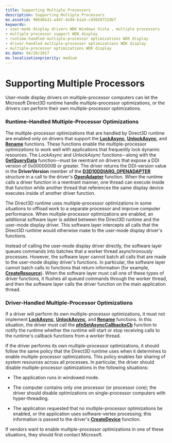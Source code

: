 ```yaml
---
title: Supporting Multiple Processors
description: Supporting Multiple Processors
ms.assetid: 906d6b31-a447-4a94-b1a5-cd3028722db7
keywords:
- user-mode display drivers WDK Windows Vista , multiple processors
- multiple processor support WDK display
- runtime-handled multiple-processor optimizations WDK display
- driver-handled multiple-processor optimizations WDK display
- multiple-processor optimizations WDK display
ms.date: 04/20/2017
ms.localizationpriority: medium
---
```


# Supporting Multiple Processors


User-mode display drivers on multiple-processor computers can let the Microsoft Direct3D runtime handle multiple-processor optimizations, or the drivers can perform their own multiple-processor optimizations.

### <span id="Runtime-Handled_Multiple-Processor_Optimizations"></span><span id="runtime-handled_multiple-processor_optimizations"></span><span id="RUNTIME-HANDLED_MULTIPLE-PROCESSOR_OPTIMIZATIONS"></span>Runtime-Handled Multiple-Processor Optimizations

The multiple-processor optimizations that are handled by Direct3D runtime are enabled only on drivers that support the [**LockAsync**](https://docs.microsoft.com/windows-hardware/drivers/ddi/d3dumddi/nc-d3dumddi-pfnd3dddi_lockasync), [**UnlockAsync**](https://docs.microsoft.com/windows-hardware/drivers/ddi/d3dumddi/nc-d3dumddi-pfnd3dddi_unlockasync), and [**Rename**](https://docs.microsoft.com/windows-hardware/drivers/ddi/d3dumddi/nc-d3dumddi-pfnd3dddi_rename) functions. These functions enable the multiple-processor optimizations to work well with applications that frequently lock dynamic resources. The *LockAsync* and *UnlockAsync* functions--along with the [**GetQueryData**](https://docs.microsoft.com/windows-hardware/drivers/ddi/d3dumddi/nc-d3dumddi-pfnd3dddi_getquerydata) function--must be reentrant on drivers that expose a DDI version of 0x0000000B or greater. The driver returns the DDI-version value in the **DriverVersion** member of the [**D3D10DDIARG\_OPENADAPTER**](https://docs.microsoft.com/windows-hardware/drivers/ddi/d3d10umddi/ns-d3d10umddi-d3d10ddiarg_openadapter) structure in a call to the driver's [**OpenAdapter**](https://docs.microsoft.com/windows-hardware/drivers/ddi/d3dumddi/nc-d3dumddi-pfnd3dddi_openadapter) function. When the runtime calls a driver function in a reentrant manner, one thread can execute inside that function while another thread that references the same display device executes inside of another driver function.

The Direct3D runtime uses multiple-processor optimizations in some situations to offload work to a separate processor and improve computer performance. When multiple-processor optimizations are enabled, an additional software layer is added between the Direct3D runtime and the user-mode display driver. This software layer intercepts all calls that the Direct3D runtime would otherwise make to the user-mode display driver's functions.

Instead of calling the user-mode display driver directly, the software layer queues commands into batches that a worker thread asynchronously processes. However, the software layer cannot batch all calls that are made to the user-mode display driver's functions. In particular, the software layer cannot batch calls to functions that return information (for example, [**CreateResource**](https://docs.microsoft.com/windows-hardware/drivers/ddi/d3dumddi/nc-d3dumddi-pfnd3dddi_createresource)). When the software layer must call one of these types of driver functions, it flushes all queued commands through the worker thread, and then the software layer calls the driver function on the main application thread.

### <span id="Driver-Handled_Multiple-Processor_Optimizations"></span><span id="driver-handled_multiple-processor_optimizations"></span><span id="DRIVER-HANDLED_MULTIPLE-PROCESSOR_OPTIMIZATIONS"></span>Driver-Handled Multiple-Processor Optimizations

If a driver will perform its own multiple-processor optimizations, it must not implement [**LockAsync**](https://docs.microsoft.com/windows-hardware/drivers/ddi/d3dumddi/nc-d3dumddi-pfnd3dddi_lockasync), [**UnlockAsync**](https://docs.microsoft.com/windows-hardware/drivers/ddi/d3dumddi/nc-d3dumddi-pfnd3dddi_unlockasync), and [**Rename**](https://docs.microsoft.com/windows-hardware/drivers/ddi/d3dumddi/nc-d3dumddi-pfnd3dddi_rename) functions. In this situation, the driver must call the [**pfnSetAsyncCallbacksCb**](https://docs.microsoft.com/windows-hardware/drivers/ddi/d3dumddi/nc-d3dumddi-pfnd3dddi_setasynccallbackscb) function to notify the runtime whether the runtime will start or stop receiving calls to the runtime's callback functions from a worker thread.

If the driver performs its own multiple-processor optimizations, it should follow the same policy that the Direct3D runtime uses when it determines to enable multiple-processor optimizations. This policy enables fair sharing of system resources across all processes. In particular, the driver should disable multiple-processor optimizations in the following situations:

-   The application runs in windowed mode.

-   The computer contains only one processor (or processor core); the driver should disable optimizations on single-processor computers with hyper-threading.

-   The application requested that no multiple-processor optimizations be enabled, or the application uses software-vertex processing; this information is passed to the driver's [**CreateDevice**](https://docs.microsoft.com/windows-hardware/drivers/ddi/d3dumddi/nc-d3dumddi-pfnd3dddi_createdevice) function.

If vendors want to enable multiple-processor optimizations in one of these situations, they should first contact Microsoft.

 

 





